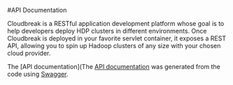 #API Documentation

 Cloudbreak is a RESTful application development platform whose goal is to help developers deploy HDP clusters in different environments. Once Cloudbreak is deployed in your favorite servlet container, it exposes a REST API, allowing you to spin up Hadoop clusters of any size with your chosen cloud provider.

The [API documentation](The [API documentation](https://app.swaggerhub.com/api/Cloudbreak/Cloudbreak/1.6.0) was generated from the code using [Swagger](http://swagger.io/).
